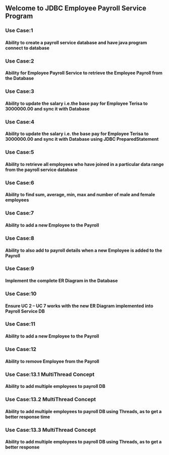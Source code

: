 ## Welcome to JDBC Employee Payroll Service Program
### Use Case:1
#### Ability to create a payroll service database and have java program connect to database
### Use Case:2
#### Ability for Employee Payroll Service to retrieve the Employee Payroll from the Database
### Use Case:3
#### Ability to update the salary i.e.the base pay for Employee Terisa to 3000000.00 and sync it with Database
### Use Case:4
#### Ability to update the salary i.e. the base pay for Employee Terisa to 3000000.00 and sync it with Database using JDBC PreparedStatement
### Use Case:5
#### Ability to retrieve all employees who have joined in a particular data range from the payroll service database
### Use Case:6
#### Ability to find sum, average, min, max and number of male and female employees
### Use Case:7
#### Ability to add a new Employee to the Payroll
### Use Case:8
#### Ability to also add to payroll details when a new Employee is added to the Payroll
### Use Case:9
#### Implement the complete ER Diagram in the Database
### Use Case:10
#### Ensure UC 2 – UC 7 works with the new ER Diagram implemented into Payroll Service DB
### Use Case:11
#### Ability to add a new Employee to the Payroll
### Use Case:12
#### Ability to remove Employee from the Payroll
### Use Case:13.1 MultiThread Concept
#### Ability to add multiple employees to payroll DB
### Use Case:13.2 MultiThread Concept
#### Ability to add multiple employees to payroll DB using Threads, as to get a better response time
### Use Case:13.3 MultiThread Concept
#### Ability to add multiple employees to payroll DB using Threads, as to get a better response
